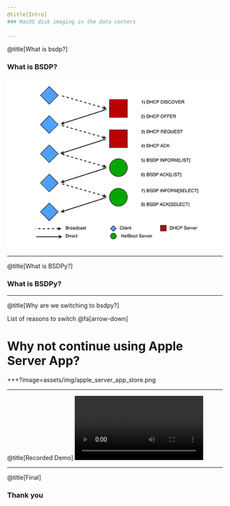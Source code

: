 ```yaml
---
@title[Intro]
### MacOS disk imaging in the data centers

---
```

@title[What is bsdp?]

### What is BSDP?

![Image-Relative](assets/img/BSDP_exchange.PNG)

---
@title[What is BSDPy?]
### What is BSDPy?


---
@title[Why are we switching to bsdpy?]

List of reasons to switch
@fa[arrow-down]

# Why not continue using Apple Server App?
+++?image=assets/img/apple_server_app_store.png

---
@title[Recorded Demo]
![MP4 Video](https://www.dropbox.com/s/89u4b6igjx1nknm/bsdpy_example.webm?dl=0)


---
@title[Final]

### Thank you
